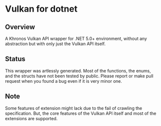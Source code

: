Vulkan for dotnet
================

Overview
--------
A Khronos Vulkan API wrapper for .NET 5.0+ environment, without any abstraction but with only just the Vulkan API itself.

Status
------
This wrapper was artlessly generated. Most of the functions, the enums, and the structs have not been tested by public. Please report or make pull request when you found a bug even if it is very minor one.

Note
----
Some features of extension might lack due to the fail of crawling the specification. But, the core features of the Vulkan API itself and most of the extensions are supported.